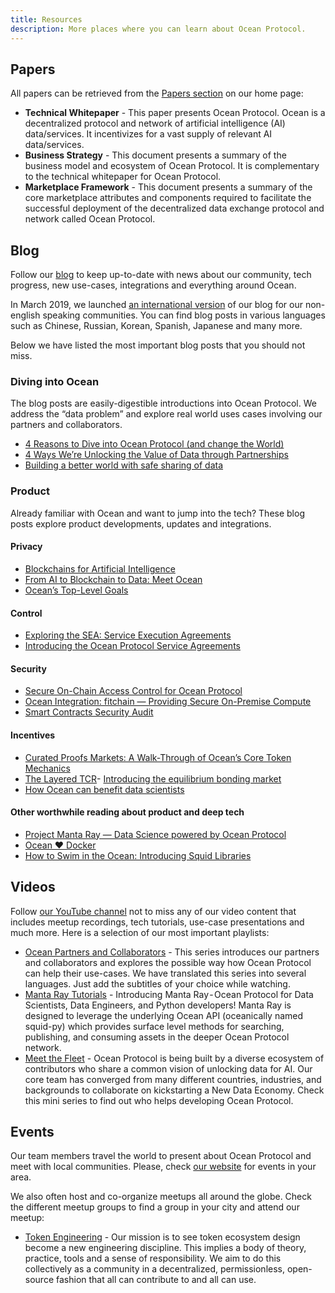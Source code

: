 ```yaml
---
title: Resources
description: More places where you can learn about Ocean Protocol.
---
```



## Papers

All papers can be retrieved from the [Papers section](https://oceanprotocol.com/protocol/#papers) on our home page:

- **Technical Whitepaper** - This paper presents Ocean Protocol. Ocean is a decentralized protocol and network of artificial intelligence (AI) data/services. It incentivizes for a vast supply of relevant AI data/services.
- **Business Strategy** - This document presents a summary of the business model and ecosystem of Ocean Protocol. It is complementary to the technical whitepaper for Ocean Protocol.
- **Marketplace Framework** - This document presents a summary of the core marketplace attributes and components required to facilitate the successful deployment of the decentralized data exchange protocol and network called Ocean Protocol.

## Blog

Follow our [blog](https://blog.oceanprotocol.com/) to keep up-to-date with news about our community, tech progress, new use-cases, integrations and everything around Ocean.

In March 2019, we launched [an international version](https://medium.com/ocean-protocol-international)
of our blog for our non-english speaking communities. You can find blog posts in various languages such as Chinese, Russian, Korean, Spanish, Japanese and many more.

Below we have listed the most important blog posts that you should not miss.

### Diving into Ocean

The blog posts are easily-digestible introductions into Ocean Protocol. We address the “data problem” and explore real world uses cases involving our partners and collaborators.

- [4 Reasons to Dive into Ocean Protocol (and change the World)](https://blog.oceanprotocol.com/4-reasons-to-dive-into-ocean-protocol-and-change-the-world-b18cc8d53235)
- [4 Ways We’re Unlocking the Value of Data through Partnerships](https://blog.oceanprotocol.com/4-ways-were-unlocking-the-value-of-data-through-partnerships-9ee468e38265)
- [Building a better world with safe sharing of data](https://blog.oceanprotocol.com/building-a-better-world-with-safe-sharing-of-data-d448ec2472b0)

### Product

Already familiar with Ocean and want to jump into the tech? These blog posts explore product developments, updates and integrations.

#### Privacy

- [Blockchains for Artificial Intelligence](https://blog.oceanprotocol.com/blockchains-for-artificial-intelligence-ec63b0284984)
- [From AI to Blockchain to Data: Meet Ocean](https://blog.oceanprotocol.com/from-ai-to-blockchain-to-data-meet-ocean-f210ff460465)
- [Ocean’s Top-Level Goals](https://blog.oceanprotocol.com/oceans-top-level-goals-3dd75907187)

#### Control

- [Exploring the SEA: Service Execution Agreements](https://blog.oceanprotocol.com/exploring-the-sea-service-execution-agreements-65f7523d85e2)
- [Introducing the Ocean Protocol Service Agreements](https://blog.oceanprotocol.com/oep-11-service-agreements-63421ca76d9f)

#### Security

- [Secure On-Chain Access Control for Ocean Protocol](https://blog.oceanprotocol.com/secure-on-chain-access-control-for-ocean-protocol-38dca0af820c)
- [Ocean Integration: fitchain — Providing Secure On-Premise Compute](https://blog.oceanprotocol.com/ocean-integration-fitchain-secure-on-premises-compute-59f43a944266)
- [Smart Contracts Security Audit](https://blog.oceanprotocol.com/smart-contracts-security-audit-6672de695b5b)

#### Incentives

- [Curated Proofs Markets: A Walk-Through of Ocean’s Core Token Mechanics](https://blog.oceanprotocol.com/curated-proofs-markets-a-walk-through-of-oceans-core-token-mechanics-3d50851a8005)
- [The Layered TCR](https://blog.oceanprotocol.com/the-layered-tcr-56cc5b4cdc45)- [Introducing the equilibrium bonding market](https://blog.oceanprotocol.com/introducing-the-equilibrium-bonding-market-e7db528e0eff)
- [How Ocean can benefit data scientists](https://blog.oceanprotocol.com/how-ocean-can-benefit-data-scientists-7e502e5f1a5f)

#### Other worthwhile reading about product and deep tech

- [Project Manta Ray — Data Science powered by Ocean Protocol](https://blog.oceanprotocol.com/project-manta-ray-data-science-powered-by-ocean-protocol-535c54089b0f)
- [Ocean ♥ Docker](https://blog.oceanprotocol.com/ocean-docker-d43d992d8ecf)
- [How to Swim in the Ocean: Introducing Squid Libraries](https://blog.oceanprotocol.com/ocean-protocol-squid-library-java-c92a6035ce39)

## Videos

Follow [our YouTube channel](https://www.youtube.com/oceanprotocol) not to miss any of our video content that includes meetup recordings, tech tutorials, use-case presentations and much more. Here is a selection of our most important playlists:

- [Ocean Partners and Collaborators](https://www.youtube.com/playlist?list=PL_dn0wVs9kWohtVtZZlj9AR5gcMj0s15h) - This series introduces our partners and collaborators and explores the possible way how Ocean Protocol can help their use-cases.
  We have translated this series into several languages. Just add the subtitles of your choice while watching.
- [Manta Ray Tutorials](https://www.youtube.com/playlist?list=PL_dn0wVs9kWqSO2iCXvrWuxKFSgVr0Jrw) - Introducing Manta Ray - Ocean Protocol for Data Scientists, Data Engineers, and Python developers!
  Manta Ray is designed to leverage the underlying Ocean API (oceanically named squid-py) which provides surface level methods for searching, publishing, and consuming assets in the deeper Ocean Protocol network.
- [Meet the Fleet](https://www.youtube.com/playlist?list=PL_dn0wVs9kWrgEGk0cd52qO6w3FiuY65G) - Ocean Protocol is being built by a diverse ecosystem of contributors who share a common vision of unlocking data for AI. Our core team has converged from many different countries, industries, and backgrounds to collaborate on kickstarting a New Data Economy. Check this mini series to find out who helps developing Ocean Protocol.

## Events 

Our team members travel the world to present about Ocean Protocol and meet with local communities. Please, check [our website](https://oceanprotocol.com/#events) for events in your area. 

We also often host and co-organize meetups all around the globe. Check the different meetup groups to find a group in your city and attend our meetup:

- [Token Engineering](https://www.meetup.com/pro/tokenengineering/) - Our mission is to see token ecosystem design become a new engineering discipline. This implies a body of theory, practice, tools and a sense of responsibility. We aim to do this collectively as a community in a decentralized, permissionless, open-source fashion that all can contribute to and all can use.
